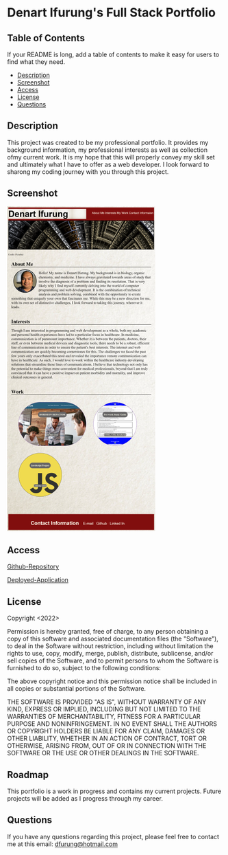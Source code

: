 # Denart Ifurung's Full Stack Portfolio

## Table of Contents

If your README is long, add a table of contents to make it easy for users to find what they need.

- [Description](#description)
- [Screenshot](#screenshot)
- [Access](#access)
- [License](#license)
- [Questions](#questions)

## Description

This project was created to be my professional portfolio. It provides my background information, my professional interests as well as  collection  ofmy current work. It is my hope that this will properly convey my skill set and ultimately what I have to offer as a web developer. I look forward to sharong my coding journey with you through this project. 

## Screenshot

![Screenshot of portfolio](assets/images/Portfolio%201.png)

## Access
[Github-Repository](https://github.com/difurung/Denart-Ifurung-Portfolio)

[Deployed-Application](https://difurung.github.io/Denart-Ifurung-Portfolio/)



## License

Copyright <2022> <Denart Ifurung>

Permission is hereby granted, free of charge, to any person obtaining a copy of this software and associated documentation files (the "Software"), to deal in the Software without restriction, including without limitation the rights to use, copy, modify, merge, publish, distribute, sublicense, and/or sell copies of the Software, and to permit persons to whom the Software is furnished to do so, subject to the following conditions:

The above copyright notice and this permission notice shall be included in all copies or substantial portions of the Software.

THE SOFTWARE IS PROVIDED "AS IS", WITHOUT WARRANTY OF ANY KIND, EXPRESS OR IMPLIED, INCLUDING BUT NOT LIMITED TO THE WARRANTIES OF MERCHANTABILITY, FITNESS FOR A PARTICULAR PURPOSE AND NONINFRINGEMENT. IN NO EVENT SHALL THE AUTHORS OR COPYRIGHT HOLDERS BE LIABLE FOR ANY CLAIM, DAMAGES OR OTHER LIABILITY, WHETHER IN AN ACTION OF CONTRACT, TORT OR OTHERWISE, ARISING FROM, OUT OF OR IN CONNECTION WITH THE SOFTWARE OR THE USE OR OTHER DEALINGS IN THE SOFTWARE.

## Roadmap

This portfolio is a work in progress and contains my current projects. Future projects will be added as I progress through my career.


## Questions
If you have any questions regarding this project, please feel free to contact me at this email: dfurung@hotmail.com
